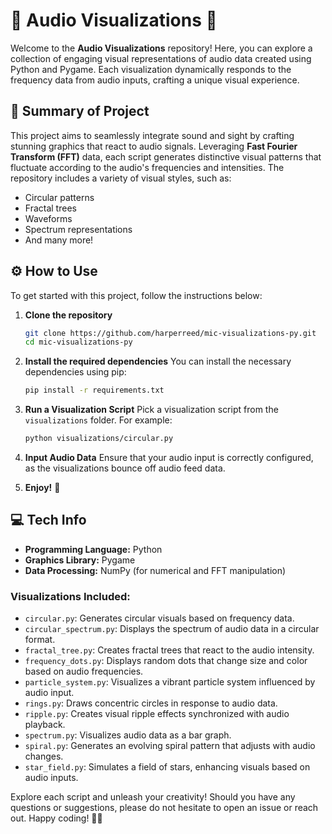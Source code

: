 # 🎵 Audio Visualizations 🎨

Welcome to the **Audio Visualizations** repository! Here, you can explore a collection of engaging visual representations of audio data created using Python and Pygame. Each visualization dynamically responds to the frequency data from audio inputs, crafting a unique visual experience.

## 📜 Summary of Project

This project aims to seamlessly integrate sound and sight by crafting stunning graphics that react to audio signals. Leveraging **Fast Fourier Transform (FFT)** data, each script generates distinctive visual patterns that fluctuate according to the audio's frequencies and intensities. The repository includes a variety of visual styles, such as:

- Circular patterns
- Fractal trees
- Waveforms
- Spectrum representations
- And many more!

## ⚙️ How to Use

To get started with this project, follow the instructions below:

1. **Clone the repository**
   ```bash
   git clone https://github.com/harperreed/mic-visualizations-py.git
   cd mic-visualizations-py
   ```

2. **Install the required dependencies**
   You can install the necessary dependencies using pip:
   ```bash
   pip install -r requirements.txt
   ```

3. **Run a Visualization Script**
   Pick a visualization script from the `visualizations` folder. For example:
   ```bash
   python visualizations/circular.py
   ```

4. **Input Audio Data**
   Ensure that your audio input is correctly configured, as the visualizations bounce off audio feed data.

5. **Enjoy!** 🎉

## 💻 Tech Info

- **Programming Language:** Python
- **Graphics Library:** Pygame
- **Data Processing:** NumPy (for numerical and FFT manipulation)

### Visualizations Included:

- `circular.py`: Generates circular visuals based on frequency data.
- `circular_spectrum.py`: Displays the spectrum of audio data in a circular format.
- `fractal_tree.py`: Creates fractal trees that react to the audio intensity.
- `frequency_dots.py`: Displays random dots that change size and color based on audio frequencies.
- `particle_system.py`: Visualizes a vibrant particle system influenced by audio input.
- `rings.py`: Draws concentric circles in response to audio data.
- `ripple.py`: Creates visual ripple effects synchronized with audio playback.
- `spectrum.py`: Visualizes audio data as a bar graph.
- `spiral.py`: Generates an evolving spiral pattern that adjusts with audio changes.
- `star_field.py`: Simulates a field of stars, enhancing visuals based on audio inputs.

Explore each script and unleash your creativity! Should you have any questions or suggestions, please do not hesitate to open an issue or reach out. Happy coding! 🚀✨
